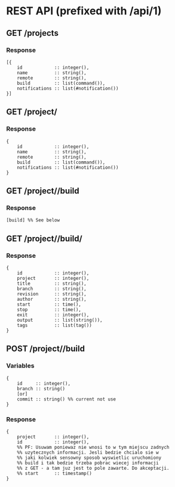 # REST API (prefixed with /api/1)

## GET /projects

### Response

    [{
        id            :: integer(),
        name          :: string(),
        remote        :: string(),
        build         :: list(command()),
        notifications :: list(#notification())
    }]

## GET /project/<id>

### Response

    {
        id            :: integer(),
        name          :: string(),
        remote        :: string(),
        build         :: list(command()),
        notifications :: list(#notification())
    }

## GET /project/<id>/build

### Response
    [build] %% See below

## GET /project/<id>/build/<id>

### Response

    {
        id            :: integer(),
        project       :: integer(),
        title         :: string(),
        branch        :: string(),
        revision      :: string(),
        author        :: string(),
        start         :: time(),
        stop          :: time(),
        exit          :: integer(),
        output        :: list(string()),
        tags          :: list(tag())
    }

## POST /project/<id>/build

### Variables

    {
        id     :: integer(),
        branch :: string()
        [or]
        commit :: string() %% current not use
    }

### Response

    {
        project       :: integer(),
        id            :: integer(),
        %% PF: Usuwam poniewaz nie wnosi to w tym miejscu zadnych
        %% uzytecznych informacji. Jesli bedzie chcialo sie w
        %% jaki kolwiek sensowny sposob wyswietlic uruchomiony
        %% build i tak bedzie trzeba pobrac wiecej informacji
        %% z GET - a tam juz jest to pole zawarte. Do akceptacji.
        %% start      :: timestamp()
    }
